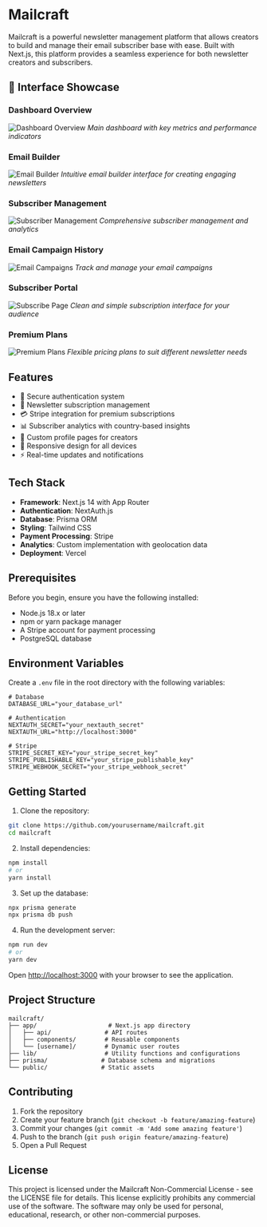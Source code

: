 # Mailcraft

Mailcraft is a powerful newsletter management platform that allows creators to build and manage their email subscriber base with ease. Built with Next.js, this platform provides a seamless experience for both newsletter creators and subscribers.

## 📸 Interface Showcase

### Dashboard Overview
![Dashboard Overview](./public/presentation/dashboard-page.png)
*Main dashboard with key metrics and performance indicators*

### Email Builder
![Email Builder](./public/presentation/build-email-page.png)
*Intuitive email builder interface for creating engaging newsletters*

### Subscriber Management
![Subscriber Management](./public/presentation/subscribers-page.png)
*Comprehensive subscriber management and analytics*

### Email Campaign History
![Email Campaigns](./public/presentation/emails-page.png)
*Track and manage your email campaigns*

### Subscriber Portal
![Subscribe Page](./public/presentation/susbcribe-page.png)
*Clean and simple subscription interface for your audience*

### Premium Plans
![Premium Plans](./public/presentation/choose-plan-page.png)
*Flexible pricing plans to suit different newsletter needs*

## Features

- 🔐 Secure authentication system
- 📧 Newsletter subscription management
- 💳 Stripe integration for premium subscriptions
- 📊 Subscriber analytics with country-based insights
- 👤 Custom profile pages for creators
- 📱 Responsive design for all devices
- ⚡ Real-time updates and notifications

## Tech Stack

- **Framework**: Next.js 14 with App Router
- **Authentication**: NextAuth.js
- **Database**: Prisma ORM
- **Styling**: Tailwind CSS
- **Payment Processing**: Stripe
- **Analytics**: Custom implementation with geolocation data
- **Deployment**: Vercel

## Prerequisites

Before you begin, ensure you have the following installed:
- Node.js 18.x or later
- npm or yarn package manager
- A Stripe account for payment processing
- PostgreSQL database

## Environment Variables

Create a `.env` file in the root directory with the following variables:

```env
# Database
DATABASE_URL="your_database_url"

# Authentication
NEXTAUTH_SECRET="your_nextauth_secret"
NEXTAUTH_URL="http://localhost:3000"

# Stripe
STRIPE_SECRET_KEY="your_stripe_secret_key"
STRIPE_PUBLISHABLE_KEY="your_stripe_publishable_key"
STRIPE_WEBHOOK_SECRET="your_stripe_webhook_secret"
```

## Getting Started

1. Clone the repository:
```bash
git clone https://github.com/yourusername/mailcraft.git
cd mailcraft
```

2. Install dependencies:
```bash
npm install
# or
yarn install
```

3. Set up the database:
```bash
npx prisma generate
npx prisma db push
```

4. Run the development server:
```bash
npm run dev
# or
yarn dev
```

Open [http://localhost:3000](http://localhost:3000) with your browser to see the application.

## Project Structure

```
mailcraft/
├── app/                    # Next.js app directory
│   ├── api/               # API routes
│   ├── components/        # Reusable components
│   └── [username]/        # Dynamic user routes
├── lib/                   # Utility functions and configurations
├── prisma/               # Database schema and migrations
└── public/               # Static assets
```

## Contributing

1. Fork the repository
2. Create your feature branch (`git checkout -b feature/amazing-feature`)
3. Commit your changes (`git commit -m 'Add some amazing feature'`)
4. Push to the branch (`git push origin feature/amazing-feature`)
5. Open a Pull Request

## License

This project is licensed under the Mailcraft Non-Commercial License - see the LICENSE file for details. This license explicitly prohibits any commercial use of the software. The software may only be used for personal, educational, research, or other non-commercial purposes.
